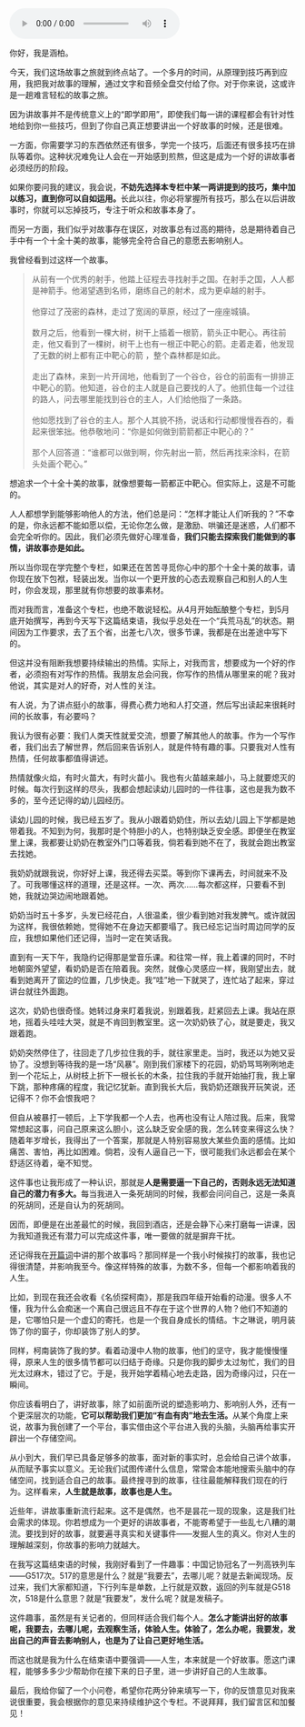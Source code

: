 <audio title="结束语 _ 人生，本来就是一个好故事" src="https://static001.geekbang.org/resource/audio/b6/f3/b6dyye0a5ed18ffb8deffe40f7082ff3.mp3" controls="controls"></audio> 
<p>你好，我是涵柏。</p><p>今天，我们这场故事之旅就到终点站了。一个多月的时间，从原理到技巧再到应用，我把我对故事的理解，通过文字和音频全盘交付给了你。对于你来说，这或许是一趟难言轻松的故事之旅。</p><p>因为讲故事并不是传统意义上的“即学即用”，即使我们每一讲的课程都会有针对性地给到你一些技巧，但到了你自己真正想要讲出一个好故事的时候，还是很难。</p><p>一方面，你需要学习的东西依然还有很多，学完一个技巧，后面还有很多技巧在排队等着你。这种状况难免让人会在一开始感到煎熬，但这是成为一个好的讲故事者必须经历的阶段。</p><p>如果你要问我的建议，我会说，<strong>不妨先选择本专栏中某一两讲提到的技巧，集中加以练习，直到你可以自如运用。</strong>长此以往，你必将掌握所有技巧，那么在以后讲故事时，你就可以忘掉技巧，专注于听众和故事本身了。</p><p>而另一方面，我们似乎对故事存在误区，对故事总有过高的期待，总是期待着自己手中有一个十全十美的故事，能够完全符合自己的意愿去影响别人。</p><p>我曾经看到过这样一个故事。</p><blockquote>
<p>从前有一个优秀的射手，他踏上征程去寻找射手之国。在射手之国，人人都是神箭手。他渴望遇到名师，磨练自己的射术，成为更卓越的射手。<br>
&nbsp;<br>
他穿过了茂密的森林，走过了宽阔的草原，经过了一座座城镇。<br>
&nbsp;<br>
数月之后，他看到一棵大树，树干上插着一根箭，箭头正中靶心。再往前走，他又看到了一棵树，树干上也有一根正中靶心的箭。走着走着，他发现了无数的树上都有正中靶心的箭 ，整个森林都是如此。<br>
&nbsp;<br>
走出了森林，来到一片开阔地，他看到了一个谷仓，谷仓的前面有一排排正中靶心的箭。他知道，谷仓的主人就是自己要找的人了。他抓住每一个过往的路人，问去哪里能找到谷仓的主人，人们给他指了一条路。<br>
&nbsp;<br>
他如愿找到了谷仓的主人。那个人其貌不扬，说话和行动都慢慢吞吞的，看起来很笨拙。他恭敬地问：“你是如何做到箭箭都正中靶心的？”<br>
&nbsp;<br>
那个人回答道：“谁都可以做到啊，你先射出一箭，然后再找来涂料，在箭头处画个靶心。”</p>
</blockquote><!-- [[[read_end]]] --><p>想追求一个十全十美的故事，就像想要每一箭都正中靶心。但实际上，这是不可能的。</p><p>人人都想学到能够影响他人的方法，他们总是问：“怎样才能让人们听我的？”不幸的是，你永远都不能如愿以偿，无论你怎么做，是激励、哄骗还是迷惑，人们都不会完全听你的。因此，我们必须先做好心理准备，<strong>我们只能去探索我们能做到的事情，讲故事亦是如此。</strong></p><p>所以当你现在学完整个专栏，如果还在苦苦寻觅你心中的那个十全十美的故事，请你现在放下包袱，轻装出发。当你以一个更开放的心态去观察自己和别人的人生时，你会发现，那里就有你想要的故事素材。</p><p>而对我而言，准备这个专栏，也绝不敢说轻松。从4月开始酝酿整个专栏，到5月底开始撰写，再到今天写下这篇结束语，我似乎总处在一个“兵荒马乱”的状态。期间因为工作要求，去了五个省，出差七八次，很多节课，我都是在出差途中写下的。</p><p>但这并没有阻断我想要持续输出的热情。实际上，对我而言，想要成为一个好的作者，必须抱有对写作的热情。我朋友总会问我，你写作的热情从哪里来的呢？我对他说，其实是对人的好奇，对人性的关注。</p><p>有人说，为了讲点挺小的故事，得费心费力地和人打交道，然后写出读起来很耗时间的长故事，有必要吗？</p><p>我认为很有必要：我们人类天性就爱交流，想要了解其他人的故事。作为一个写作者，我们出去了解世界，然后回来告诉别人，就是件特有趣的事。只要我对人性有热情，任何故事都值得讲述。</p><p>热情就像火焰，有时火苗大，有时火苗小。我也有火苗越来越小，马上就要熄灭的时候。每次行到这样的尽头，我都会想起读幼儿园时的一件往事，这也是我为数不多的，至今还记得的幼儿园经历。</p><p>读幼儿园的时候，我已经五岁了。我从小跟着奶奶住，所以去幼儿园上下学都是她带着我。不知到为何，我那时是个特胆小的人，也特别缺乏安全感。即便坐在教室里上课，我都要让奶奶在教室外门口等着我，倘若看到她不在了，我就会跑出教室去找她。</p><p>我奶奶就跟我说，你好好上课，我还得去买菜。等到你下课再去，时间就来不及了。可我哪懂这样的道理，还是这样。一次、两次……每次都这样，只要看不到她，我就边哭边闹地跟着她。</p><p>奶奶当时五十多岁，头发已经花白，人很温柔，很少看到她对我发脾气。或许就因为这样，我很依赖她，觉得她不在身边天都要塌了。我已经忘记当时周边同学的反应，我想如果他们还记得，当时一定在笑话我。</p><p>直到有一天下午，我隐约记得那是堂音乐课。和往常一样，我上着课的同时，不时地朝窗外望望，看奶奶是否在陪着我。突然，就像心灵感应一样，我刚望出去，就看到她离开了窗边的位置，几步快走。我“哇”地一下就哭了，连忙站了起来，穿过讲台就往外面跑。</p><p>这次，奶奶也很奇怪。她转过身来盯着我说，别跟着我，赶紧回去上课。我站在原地，摇着头哇哇大哭，就是不肯回到教室里。这一次奶奶铁了心，就是要走，我又跟着跑。</p><p>奶奶突然停住了，往回走了几步拉住我的手，就往家里走。当时，我还以为她又妥协了。没想到等待我的是一场“风暴”。刚到我们家楼下的花园，奶奶骂骂咧咧地走到一个花坛上，从树枝上折下一根长长的木条，拉住我的手就开始抽打我，我上窜下跳，那种疼痛的程度，我记忆犹新。直到我长大后，我奶奶还跟我开玩笑说，还记得不？你不会恨我吧？</p><p>但自从被暴打一顿后，上下学我都一个人去，也再也没有让人陪过我。后来，我常常想起这事，问自己原来这么胆小，这么缺乏安全感的我，怎么转变来得这么快？随着年岁增长，我得出了一个答案，那就是人特别容易放大某些负面的感情。比如痛苦、害怕，再比如困难。倘若，没有人逼自己一下，很可能我们永远都会在某个舒适区待着，毫不知觉。</p><p>这件事也让我形成了一种认识，那就是<strong>人是需要逼一下自己的，否则永远无法知道自己的潜力有多大。</strong>每当我进入一条死胡同的时候，我都会问问自己，这是一条真的死胡同，还是自认为的死胡同。</p><p>因而，即便是在出差最忙的时候，我回到酒店，还是会静下心来打磨每一讲课，因为我知道我还有潜力可以完成这件事，唯一要做的就是摒弃干扰。</p><p>还记得我在<a href="https://time.geekbang.org/column/article/389374">开篇词</a>中讲的那个故事吗？那同样是一个我小时候挨打的故事，我也记得很清楚，并影响我至今。像这样特殊的故事，为数不多，但每一个都影响着我的人生。</p><p>比如，到现在我还会收看《名侦探柯南》，那是我四年级开始看的动漫。很多人不懂，我为什么会痴迷一个离自己很远且不存在于这个世界的人物？他们不知道的是，它哪怕只是一个虚幻的寄托，也是一个我自身成长的情结。卞之琳说，明月装饰了你的窗子，你却装饰了别人的梦。</p><p>同样，柯南装饰了我的梦。看着动漫中人物的故事，他们的坚守，我才能慢慢懂得，原来人生的很多情节都可以归结于奇缘。只是你我的脚步太过匆忙，我们的目光太过麻木，错过了它。于是，我开始学着精心地去走路，因为奇缘闪过，只在一瞬间。</p><p>你应该看明白了，讲好故事，除了如前面所说的塑造影响力、影响别人外，还有一个更深层次的功能，<strong>它可以帮助我们更加“有血有肉”地去生活。</strong>从某个角度上来说，故事为我创建了一个平台，事实借由这个平台进入我的头脑，头脑再给事实开辟出一个存储空间。</p><p>从小到大，我们早已具备足够多的故事，面对新的事实时，总会给自己讲个故事，从而赋予事实以意义。无论我们试图传递什么信息，常常会本能地搜索头脑中的存储空间，找到适合自己的故事。最终搜寻到的故事，往往最能解释我们现在的行为。这样看来，<strong>人生就是故事，故事也是人生。</strong></p><p>近些年，讲故事重新流行起来。这不是偶然，也不是昙花一现的现象，这是我们社会需求的体现。你若想成为一个更好的讲故事者，不能寄希望于一些乱七八糟的潮流。要找到好的故事，就要遍寻真实和关键事件——发掘人生的真义。你对人生的理解越深刻，你故事的影响力就越大。</p><p>在我写这篇结束语的时候，我刚好看到了一件趣事：中国记协冠名了一列高铁列车——G517次。517的意思是什么？就是“我要去”，去哪儿呢？就是去新闻现场。反过来，我们大家都知道，下行列车是单数，上行就是双数，返回的列车就是G518次，518是什么意思？就是“我要发”，发什么呢？就是发稿子。</p><p>这件趣事，虽然是有关记者的，但同样适合我们每个人。<strong>怎么才能讲出好的故事呢，我要去，去哪儿呢，去观察生活，体验人生。体验了，怎么办呢，我要发，发出自己的声音去影响别人，也是为了让自己更好地生活。</strong></p><p>而这也就是我为什么在结束语中要强调——人生，本来就是一个好故事。愿这门课程，能够多多少少帮助你在接下来的日子里，进一步讲好自己的人生故事。</p><p>最后，我给你留了一个小问卷，希望你花两分钟来填写一下，你的反馈意见对我来说很重要，我会根据你的意见来持续维护这个专栏。不说拜拜，我们留言区和加餐见！</p><p><a href="https://jinshuju.net/f/aoDbPd"><img src="https://static001.geekbang.org/resource/image/51/8e/51f631049327b04328c078bb0a8dd78e.jpg?wh=1142x801" alt=""></a></p>